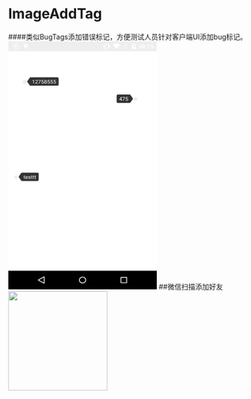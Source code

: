 # ImageAddTag
####类似BugTags添加错误标记，方便测试人员针对客户端UI添加bug标记。
<img src="https://github.com/jokenwang/ImageAddTag/blob/master/image.png" width = "300" height = "500" />
##微信扫描添加好友
<img src="https://github.com/jokenwang/jokenwang.github.com/blob/master/mycode.jpg" width="200" height="200"/>